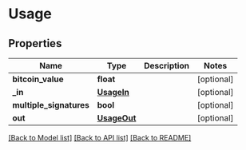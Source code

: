 # Usage

## Properties
Name | Type | Description | Notes
------------ | ------------- | ------------- | -------------
**bitcoin_value** | **float** |  | [optional] 
**_in** | [**UsageIn**](UsageIn.md) |  | [optional] 
**multiple_signatures** | **bool** |  | [optional] 
**out** | [**UsageOut**](UsageOut.md) |  | [optional] 

[[Back to Model list]](../README.md#documentation-for-models) [[Back to API list]](../README.md#documentation-for-api-endpoints) [[Back to README]](../README.md)


